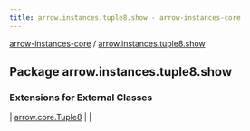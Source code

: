 ```yaml
---
title: arrow.instances.tuple8.show - arrow-instances-core
---
```


[arrow-instances-core](../index.html) / [arrow.instances.tuple8.show](./index.html)

## Package arrow.instances.tuple8.show

### Extensions for External Classes

| [arrow.core.Tuple8](arrow.core.-tuple8/index.html) |  |

